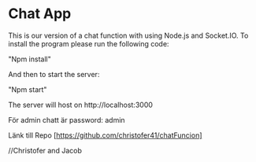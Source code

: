 # Chat App

This is our version of a chat function with using Node.js and Socket.IO.
To install the program please run the following code:

"Npm install"

And then to start the server:

"Npm start"

The server will host on http://localhost:3000

För admin chatt är password: admin

Länk till Repo [https://github.com/christofer41/chatFuncion]

//Christofer and Jacob
